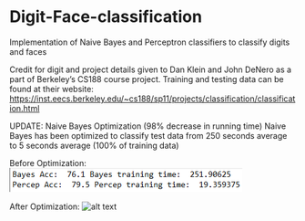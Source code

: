 # Digit-Face-classification
Implementation of Naive Bayes and Perceptron classifiers to classify digits and faces

Credit for digit and project details given to Dan Klein and John DeNero as a part of Berkeley’s CS188 course project.
Training and testing data can be found at their website:
https://inst.eecs.berkeley.edu/~cs188/sp11/projects/classification/classification.html


UPDATE: Naive Bayes Optimization (98% decrease in running time)
  Naive Bayes has been optimized to classify test data from 250 seconds average to 5 seconds average (100% of training data)
  
  Before Optimization:
  ![alt text](https://github.com/acheng416/Digit-classification/blob/master/BeforeOptimization.png) 
  
  After Optimization:
  ![alt text](https://github.com/acheng416/FoodCalc---Java/blob/master/AfterOptimization.png) 
